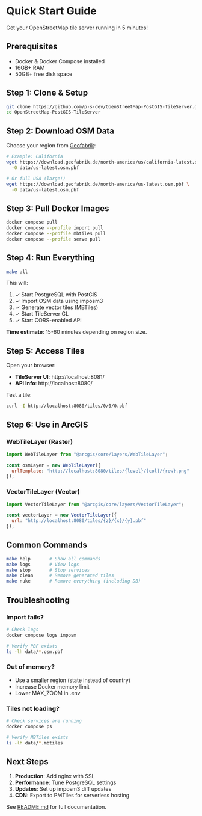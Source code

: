 # Quick Start Guide

Get your OpenStreetMap tile server running in 5 minutes!

## Prerequisites

- Docker & Docker Compose installed
- 16GB+ RAM
- 50GB+ free disk space

## Step 1: Clone & Setup

```bash
git clone https://github.com/p-s-dev/OpenStreetMap-PostGIS-TileServer.git
cd OpenStreetMap-PostGIS-TileServer
```

## Step 2: Download OSM Data

Choose your region from [Geofabrik](https://download.geofabrik.de/):

```bash
# Example: California
wget https://download.geofabrik.de/north-america/us/california-latest.osm.pbf \
  -O data/us-latest.osm.pbf

# Or full USA (large!)
wget https://download.geofabrik.de/north-america/us-latest.osm.pbf \
  -O data/us-latest.osm.pbf
```

## Step 3: Pull Docker Images

```bash
docker compose pull
docker compose --profile import pull
docker compose --profile mbtiles pull
docker compose --profile serve pull
```

## Step 4: Run Everything

```bash
make all
```

This will:
1. ✓ Start PostgreSQL with PostGIS
2. ✓ Import OSM data using imposm3
3. ✓ Generate vector tiles (MBTiles)
4. ✓ Start TileServer GL
5. ✓ Start CORS-enabled API

**Time estimate**: 15-60 minutes depending on region size.

## Step 5: Access Tiles

Open your browser:

- **TileServer UI**: http://localhost:8081/
- **API Info**: http://localhost:8080/

Test a tile:
```bash
curl -I http://localhost:8080/tiles/0/0/0.pbf
```

## Step 6: Use in ArcGIS

### WebTileLayer (Raster)

```javascript
import WebTileLayer from "@arcgis/core/layers/WebTileLayer";

const osmLayer = new WebTileLayer({
  urlTemplate: "http://localhost:8080/tiles/{level}/{col}/{row}.png"
});
```

### VectorTileLayer (Vector)

```javascript
import VectorTileLayer from "@arcgis/core/layers/VectorTileLayer";

const vectorLayer = new VectorTileLayer({
  url: "http://localhost:8080/tiles/{z}/{x}/{y}.pbf"
});
```

## Common Commands

```bash
make help       # Show all commands
make logs       # View logs
make stop       # Stop services
make clean      # Remove generated tiles
make nuke       # Remove everything (including DB)
```

## Troubleshooting

### Import fails?
```bash
# Check logs
docker compose logs imposm

# Verify PBF exists
ls -lh data/*.osm.pbf
```

### Out of memory?
- Use a smaller region (state instead of country)
- Increase Docker memory limit
- Lower MAX_ZOOM in .env

### Tiles not loading?
```bash
# Check services are running
docker compose ps

# Verify MBTiles exists
ls -lh data/*.mbtiles
```

## Next Steps

1. **Production**: Add nginx with SSL
2. **Performance**: Tune PostgreSQL settings
3. **Updates**: Set up imposm3 diff updates
4. **CDN**: Export to PMTiles for serverless hosting

See [README.md](README.md) for full documentation.
